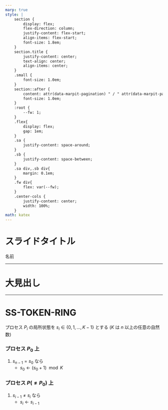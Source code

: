 ```yaml
---
marp: true
style: | 
    section {
        display: flex;
        flex-direction: column;
        justify-content: flex-start;
        align-items: flex-start;
        font-size: 1.8em;
    }
    section.title {
        justify-content: center;
        text-align: center;
        align-items: center;
    }
    .small {
        font-size: 1.0em;
    }
    section::after {
        content: attr(data-marpit-pagination) " / " attr(data-marpit-pagination-total);
        font-size: 1.0em;
    }
    :root {
        --fw: 1;
    }
    .flex{
        display: flex;
        gap: 1em;
    }
    .sa {
        justify-content: space-around;
    }
    .sb {
        justify-content: space-between;
    }
    .sa div,.sb div{
        margin: 0.1em;
    }
    .fw div{
        flex: var(--fw);
    }
    .center-cols {
        justify-content: center;
        width: 100%;
    }
math: katex
---
```

<!-- _class: title -->
<!-- paginate: true -->
# スライドタイトル

名前

---
<!-- _class: title -->
# 大見出し

---
# SS-TOKEN-RING
プロセス $P_i$ の局所状態を $s_i \in \{0,1,\dots,K-1\}$ とする ($K$ は $n$ 以上の任意の自然数)
<div class="flex fw center-cols">
<div class="small" style="--fw: 1;">

### プロセス $P_0$ 上
1. $s_{n-1}=s_0$ なら
    - $s_0 \gets (s_0+1) \mod K$
</div>
<div class="small" style="--fw: 1;">

### プロセス $P(\ne P_0)$ 上
1. $s_{i-1}\ne s_i$ なら
    - $s_i \gets s_{i-1}$
</div>
</div>